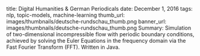 title:  Digital Humanities &amp; German&nbsp;Periodicals
date: December 1, 2016
tags:  nlp, topic-models, machine-learning
thumb_url: images/thumbnails/deutsche-rundschau_thumb.png
banner_url: images/thumbnails/deutsche-rundschau_thumb.png
Summary: Simulation of two-dimensional incompressible flow with periodic boundary conditions, achieved by solving the Euler Equations in the frequency domain via the Fast Fourier Transform (FFT).  Written in Java.